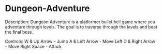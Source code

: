 # Dungeon-Adventure
Description: Dungeon Adventure is a platformer bullet hell game where you
adventure through levels. The goal is to traverse through the levels and beat the
final boss.

Controls:
W & Up Arrow - Jump
A & Left Arrow - Move Left
D & Right Arrow - Move Right
Space - Attack
